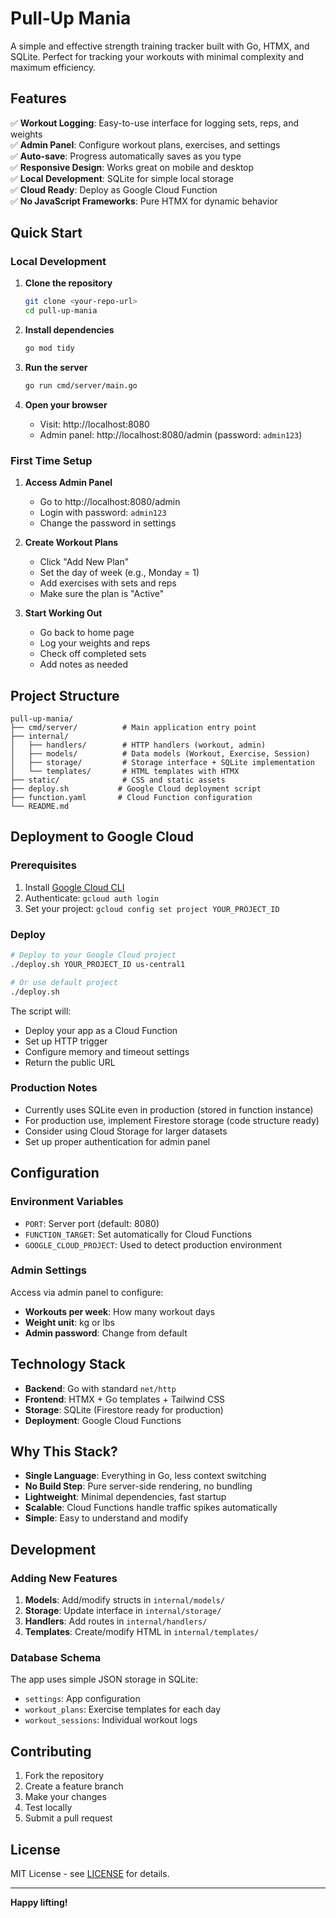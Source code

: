 # Pull-Up Mania

A simple and effective strength training tracker built with Go, HTMX, and SQLite. Perfect for tracking your workouts with minimal complexity and maximum efficiency.

## Features

✅ **Workout Logging**: Easy-to-use interface for logging sets, reps, and weights  
✅ **Admin Panel**: Configure workout plans, exercises, and settings  
✅ **Auto-save**: Progress automatically saves as you type  
✅ **Responsive Design**: Works great on mobile and desktop  
✅ **Local Development**: SQLite for simple local storage  
✅ **Cloud Ready**: Deploy as Google Cloud Function  
✅ **No JavaScript Frameworks**: Pure HTMX for dynamic behavior  

## Quick Start

### Local Development

1. **Clone the repository**
   ```bash
   git clone <your-repo-url>
   cd pull-up-mania
   ```

2. **Install dependencies**
   ```bash
   go mod tidy
   ```

3. **Run the server**
   ```bash
   go run cmd/server/main.go
   ```

4. **Open your browser**
   - Visit: http://localhost:8080
   - Admin panel: http://localhost:8080/admin (password: `admin123`)

### First Time Setup

1. **Access Admin Panel**
   - Go to http://localhost:8080/admin
   - Login with password: `admin123`
   - Change the password in settings

2. **Create Workout Plans**
   - Click "Add New Plan"
   - Set the day of week (e.g., Monday = 1)
   - Add exercises with sets and reps
   - Make sure the plan is "Active"

3. **Start Working Out**
   - Go back to home page
   - Log your weights and reps
   - Check off completed sets
   - Add notes as needed

## Project Structure

```
pull-up-mania/
├── cmd/server/          # Main application entry point
├── internal/
│   ├── handlers/        # HTTP handlers (workout, admin)
│   ├── models/          # Data models (Workout, Exercise, Session)
│   ├── storage/         # Storage interface + SQLite implementation
│   └── templates/       # HTML templates with HTMX
├── static/              # CSS and static assets
├── deploy.sh           # Google Cloud deployment script
├── function.yaml       # Cloud Function configuration
└── README.md
```

## Deployment to Google Cloud

### Prerequisites

1. Install [Google Cloud CLI](https://cloud.google.com/sdk/docs/install)
2. Authenticate: `gcloud auth login`
3. Set your project: `gcloud config set project YOUR_PROJECT_ID`

### Deploy

```bash
# Deploy to your Google Cloud project
./deploy.sh YOUR_PROJECT_ID us-central1

# Or use default project
./deploy.sh
```

The script will:
- Deploy your app as a Cloud Function
- Set up HTTP trigger
- Configure memory and timeout settings
- Return the public URL

### Production Notes

- Currently uses SQLite even in production (stored in function instance)
- For production use, implement Firestore storage (code structure ready)
- Consider using Cloud Storage for larger datasets
- Set up proper authentication for admin panel

## Configuration

### Environment Variables

- `PORT`: Server port (default: 8080)
- `FUNCTION_TARGET`: Set automatically for Cloud Functions
- `GOOGLE_CLOUD_PROJECT`: Used to detect production environment

### Admin Settings

Access via admin panel to configure:
- **Workouts per week**: How many workout days
- **Weight unit**: kg or lbs
- **Admin password**: Change from default

## Technology Stack

- **Backend**: Go with standard `net/http`
- **Frontend**: HTMX + Go templates + Tailwind CSS
- **Storage**: SQLite (Firestore ready for production)
- **Deployment**: Google Cloud Functions

## Why This Stack?

- **Single Language**: Everything in Go, less context switching
- **No Build Step**: Pure server-side rendering, no bundling
- **Lightweight**: Minimal dependencies, fast startup
- **Scalable**: Cloud Functions handle traffic spikes automatically
- **Simple**: Easy to understand and modify

## Development

### Adding New Features

1. **Models**: Add/modify structs in `internal/models/`
2. **Storage**: Update interface in `internal/storage/`
3. **Handlers**: Add routes in `internal/handlers/`
4. **Templates**: Create/modify HTML in `internal/templates/`

### Database Schema

The app uses simple JSON storage in SQLite:
- `settings`: App configuration
- `workout_plans`: Exercise templates for each day
- `workout_sessions`: Individual workout logs

## Contributing

1. Fork the repository
2. Create a feature branch
3. Make your changes
4. Test locally
5. Submit a pull request

## License

MIT License - see [LICENSE](LICENSE) for details.

---

**Happy lifting!**